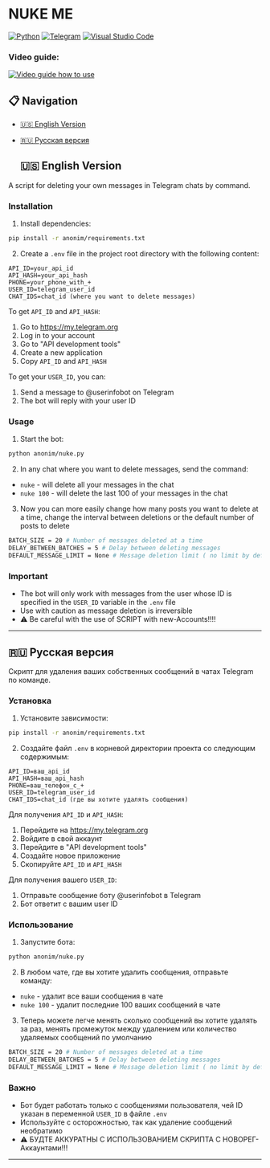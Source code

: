 # NUKE ME

[![Python](https://img.shields.io/badge/Python-3.8+-blue.svg)](
https://www.python.org/downloads/release/python-3133/)
[![Telegram](https://img.shields.io/badge/Telegram-Bot-blue.svg)](https://core.telegram.org/bots)
[![Visual Studio Code](https://img.shields.io/badge/Editor-VSCode-blue.svg?logo=visual-studio-code)](https://code.visualstudio.com/)

### Video guide:
[![Video guide how to use](https://durka.lol/OMBPWcJ)](https://nometh.club/assets/nuketg-lrbW8edQ.mp4)


## 📋 Navigation

- [🇺🇸 English Version](#-english-version)
- [🇷🇺 Русская версия](#-русская-версия)


  ## 🇺🇸 English Version

A script for deleting your own messages in Telegram chats by command.

### Installation

1. Install dependencies:
```bash
pip install -r anonim/requirements.txt
```

2. Create a `.env` file in the project root directory with the following content:
```
API_ID=your_api_id
API_HASH=your_api_hash
PHONE=your_phone_with_+
USER_ID=telegram_user_id
CHAT_IDS=chat_id (where you want to delete messages)
```

To get `API_ID` and `API_HASH`:
1. Go to https://my.telegram.org
2. Log in to your account
3. Go to "API development tools"
4. Create a new application
5. Copy `API_ID` and `API_HASH`

To get your `USER_ID`, you can:
1. Send a message to @userinfobot on Telegram
2. The bot will reply with your user ID

### Usage

1. Start the bot:
```bash
python anonim/nuke.py
```

2. In any chat where you want to delete messages, send the command:
- `nuke` - will delete all your messages in the chat
- `nuke 100` - will delete the last 100 of your messages in the chat

3. Now you can more easily change how many posts you want to delete at a time, change the interval between deletions or the default number of posts to delete
```bash
BATCH_SIZE = 20 # Number of messages deleted at a time
DELAY_BETWEEN_BATCHES = 5 # Delay between deleting messages
DEFAULT_MESSAGE_LIMIT = None # Message deletion limit ( no limit by default/set in chat)
```

### Important

- The bot will only work with messages from the user whose ID is specified in the `USER_ID` variable in the `.env` file
- Use with caution as message deletion is irreversible
- ⚠️ Be careful with the use of SCRIPT with new-Accounts!!!!


---

## 🇷🇺 Русская версия

Скрипт для удаления ваших собственных сообщений в чатах Telegram по команде.

### Установка

1. Установите зависимости:
```bash
pip install -r anonim/requirements.txt
```

2. Создайте файл `.env` в корневой директории проекта со следующим содержимым:
```
API_ID=ваш_api_id
API_HASH=ваш_api_hash
PHONE=ваш_телефон_с_+
USER_ID=telegram_user_id
CHAT_IDS=chat_id (где вы хотите удалять сообщения)
```

Для получения `API_ID` и `API_HASH`:
1. Перейдите на https://my.telegram.org
2. Войдите в свой аккаунт
3. Перейдите в "API development tools"
4. Создайте новое приложение
5. Скопируйте `API_ID` и `API_HASH`

Для получения вашего `USER_ID`:
1. Отправьте сообщение боту @userinfobot в Telegram
2. Бот ответит с вашим user ID

### Использование

1. Запустите бота:
```bash
python anonim/nuke.py
```

2. В любом чате, где вы хотите удалить сообщения, отправьте команду:
- `nuke` - удалит все ваши сообщения в чате
- `nuke 100` - удалит последние 100 ваших сообщений в чате

3. Теперь можете легче менять сколько сообщений вы хотите удалять за раз, менять промежуток между удалением или количество удаляемых сообщений по умолчанию
```bash
BATCH_SIZE = 20 # Number of messages deleted at a time
DELAY_BETWEEN_BATCHES = 5 # Delay between deleting messages
DEFAULT_MESSAGE_LIMIT = None # Message deletion limit ( no limit by default/set in chat)
```

### Важно

- Бот будет работать только с сообщениями пользователя, чей ID указан в переменной `USER_ID` в файле `.env`
- Используйте с осторожностью, так как удаление сообщений необратимо
- ⚠️ БУДТЕ АККУРАТНЫ С ИСПОЛЬЗОВАНИЕМ СКРИПТА С НОВОРЕГ-Аккаунтами!!!

---        

